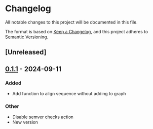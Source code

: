 # Changelog

All notable changes to this project will be documented in this file.

The format is based on [Keep a Changelog](https://keepachangelog.com/en/1.0.0/),
and this project adheres to [Semantic Versioning](https://semver.org/spec/v2.0.0.html).

## [Unreleased]

## [0.1.1](https://github.com/broadinstitute/abpoa-rs/compare/abpoa-rs-v0.1.0...abpoa-rs-v0.1.1) - 2024-09-11

### Added

- Add function to align sequence without adding to graph

### Other

- Disable semver checks action
- New version
